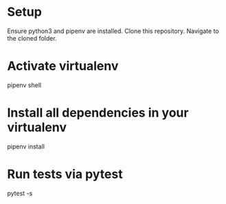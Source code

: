 # Setup
Ensure python3 and pipenv are installed.
Clone this repository.
Navigate to the cloned folder.

# Activate virtualenv
pipenv shell
# Install all dependencies in your virtualenv
pipenv install

# Run tests via pytest
pytest -s
